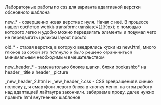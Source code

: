 ﻿
Лабораторные работы по css для варианта адаптивной верстки обсновного шаблона

new_* 
        - совершенно новая верстка с нуля. Начал с неё. В процессе нашел свойство 
        webkit-transform: translateX(230px);
        с помощью которого легко и удобно можно передвигать элементы и подумал чего не передвигать целиком layout просто


old_* 
        - старая верстка, в которую внедрялись куски из new.html, много глюков за собой это потянуло и было решено ограничиться
        минимальным необходимым вмешательством

new_header_* 
        - замена только блоков шапки. блоки bookashko* на header__title и header__picture


_new_header_2.html и _new_header_2.css
        - CSS превращения в синию полоску для смартфона левого блока в кнопку меню.
        на этом работу над адаптацией лайтаутра закончили. забираем в проду. далее нужно править html внутненних шаблонов

